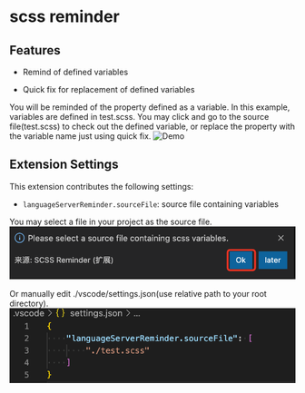# scss reminder

## Features

- Remind of defined variables

- Quick fix for replacement of defined variables

You will be reminded of the property defined as a variable. In this example, variables are defined in test.scss. You may click and go to the source file(test.scss) to check out the defined variable, or replace the property with the variable name just using quick fix.
![Demo](https://github.com/patrickli147/demos/blob/main/scss-reminder/scss-reminder.gif?raw=true)

## Extension Settings

This extension contributes the following settings:

- `languageServerReminder.sourceFile`: source file containing variables

You may select a file in your project as the source file.
![select a file](https://github.com/patrickli147/demos/blob/main/scss-reminder/selectModal.png?raw=true)

Or manually edit ./vscode/settings.json(use relative path to your root directory).
![settings.json](https://github.com/patrickli147/demos/blob/main/scss-reminder/settings.png?raw=true)

